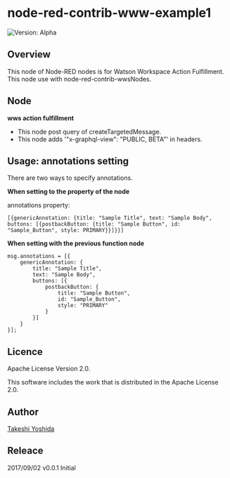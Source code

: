 # node-red-contrib-www-example1

![Version: Alpha](https://img.shields.io/badge/Version-Alpha-yellow.svg)


## Overview
This node of Node-RED nodes is for Watson Workspace Action Fulfillment.
This node use with node-red-contrib-wwsNodes.

## Node

**wws action fulfillment**
  - This node post query of createTargetedMessage.
  - This node adds '"x-graphql-view": "PUBLIC, BETA"' in headers.


## Usage: annotations setting
There are two ways to specify annotations.

**When setting to the property of the node**

annotations property: 
```html:example
[{genericAnnotation: {title: "Sample Title", text: "Sample Body", buttons: [{postbackButton: {title: "Sample Button", id: "Sample_Button", style: PRIMARY}}]}}]
```

**When setting with the previous function node**

```html:example
msg.annotations = [{
    genericAnnotation: {
        title: "Sample Title", 
        text: "Sample Body", 
        buttons: [{
            postbackButton: {
                title: "Sample Button", 
                id: "Sample_Button",
                style: "PRIMARY"
            }
        }]
    }
}];
```

## Licence

Apache License Version 2.0.

This software includes the work that is distributed in the Apache License 2.0.

## Author

[Takeshi Yoshida](https://github.com/chemp7)


## Releace

2017/09/02 v0.0.1 Initial

